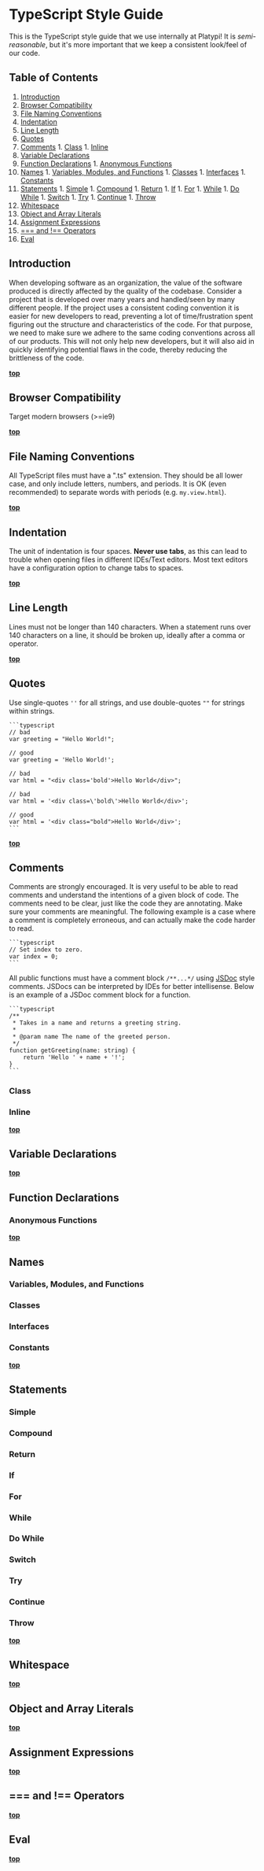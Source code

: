 # TypeScript Style Guide

This is the TypeScript style guide that we use internally at Platypi! It is *semi-reasonable*, but it's more important that we keep a consistent look/feel of our code.


## Table of Contents

  1. [Introduction](#introduction)
  1. [Browser Compatibility](#browser-compatibility)
  1. [File Naming Conventions](#file-naming-conventions)
  1. [Indentation](#indentation)
  1. [Line Length](#line-length)
  1. [Quotes](#quotes)
  1. [Comments](#comments)
    1. [Class](#class)
    1. [Inline](#inline)
  1. [Variable Declarations](#variable-declarations)
  1. [Function Declarations](#function-declarations)
    1. [Anonymous Functions](#anonymous-functions)
  1. [Names](#names)
    1. [Variables, Modules, and Functions](#variables-modules-and-functions)
    1. [Classes](#classes)
    1. [Interfaces](#interfaces)
    1. [Constants](#constants)
  1. [Statements](#statements)
    1. [Simple](#simple)
    1. [Compound](#compound)
    1. [Return](#return)
    1. [If](#if)
    1. [For](#for)
    1. [While](#while)
    1. [Do While](#do-while)
    1. [Switch](#switch)
    1. [Try](#try)
    1. [Continue](#continue)
    1. [Throw](#throw)
  1. [Whitespace](#whitespace)
  1. [Object and Array Literals](#object-and-array-literals)
  1. [Assignment Expressions](#assignment-expressions)
  1. [=== and !== Operators](#===-and-!==-Operators)
  1. [Eval](#eval)

## Introduction
When developing software as an organization, the value of the software produced is directly affected by the quality of the codebase. Consider a project that is developed over many years and handled/seen by many different people. If the project uses a consistent coding convention it is easier for new developers to read, preventing a lot of time/frustration spent figuring out the structure and characteristics of the code. For that purpose, we need to make sure we adhere to the same coding conventions across all of our products. This will not only help new developers, but it will also aid in quickly identifying potential flaws in the code, thereby reducing the brittleness of the code.

**[top](#table-of-contents)**

## Browser Compatibility
Target modern browsers (>=ie9)

**[top](#table-of-contents)**

## File Naming Conventions
All TypeScript files must have a ".ts" extension. They should be all lower case, and only include letters, numbers, and periods. It is OK (even recommended) to separate words with periods (e.g. `my.view.html`).

**[top](#table-of-contents)**

## Indentation
The unit of indentation is four spaces. **Never use tabs**, as this can lead to trouble when opening files in different IDEs/Text editors. Most text editors have a configuration option to change tabs to spaces.

**[top](#table-of-contents)**

## Line Length
Lines must not be longer than 140 characters. When a statement runs over 140 characters on a line, it should be broken up, ideally after a comma or operator.

**[top](#table-of-contents)**

## Quotes
Use single-quotes `''` for all strings, and use double-quotes `""` for strings within strings.

    ```typescript
    // bad
    var greeting = "Hello World!";
    
    // good
    var greeting = 'Hello World!';
    
    // bad
    var html = "<div class='bold'>Hello World</div>";
    
    // bad
    var html = '<div class=\'bold\'>Hello World</div>';
    
    // good
    var html = '<div class="bold">Hello World</div>';
    ```

**[top](#table-of-contents)**

## Comments
Comments are strongly encouraged. It is very useful to be able to read comments and understand the intentions of a given block of code. The comments need to be clear, just like the code they are annotating. Make sure your comments are meaningful. The following example is a case where a comment is completely erroneous, and can actually make the code harder to read.

    ```typescript
    // Set index to zero.
    var index = 0;
    ```
    
All public functions must have a comment block `/**...*/` using [JSDoc](http://usejsdoc.org/) style comments. JSDocs can be interpreted by IDEs for better intellisense. Below is an example of a JSDoc comment block for a function.

    ```typescript
    /**
     * Takes in a name and returns a greeting string.
     * 
     * @param name The name of the greeted person.
     */
    function getGreeting(name: string) {
        return 'Hello ' + name + '!';
    }
    ```

### Class

### Inline

**[top](#table-of-contents)**

## Variable Declarations

**[top](#table-of-contents)**

## Function Declarations

### Anonymous Functions

**[top](#table-of-contents)**

## Names

### Variables, Modules, and Functions

### Classes

### Interfaces

### Constants

**[top](#table-of-contents)**

## Statements

### Simple

### Compound

### Return

### If

### For

### While

### Do While

### Switch

### Try

### Continue

### Throw

**[top](#table-of-contents)**

## Whitespace

**[top](#table-of-contents)**

## Object and Array Literals

**[top](#table-of-contents)**

## Assignment Expressions

**[top](#table-of-contents)**

## === and !== Operators

**[top](#table-of-contents)**

## Eval

**[top](#table-of-contents)**
